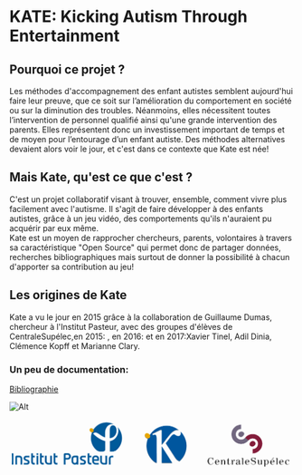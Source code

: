 # KATE: Kicking Autism Through Entertainment  
## Pourquoi ce projet ?
Les méthodes d'accompagnement des enfant autistes semblent aujourd'hui faire leur preuve, que ce soit sur l’amélioration du comportement en société ou sur la diminution des troubles. Néanmoins, elles nécessitent toutes l’intervention de personnel qualifié ainsi qu'une grande intervention des parents. Elles représentent donc un investissement important de temps et de moyen pour l’entourage d’un enfant autiste. Des méthodes alternatives devaient alors voir le jour, et c'est dans ce contexte que Kate est née!  
 

## Mais Kate, qu'est ce que c'est ?
C'est un projet collaboratif visant à trouver, ensemble, comment vivre plus facilement avec l'autisme. Il s'agit de faire développer à des enfants autistes, grâce à un jeu vidéo, des comportements qu'ils n'auraient pu acquérir par eux même.  
Kate est un moyen de rapprocher chercheurs, parents, volontaires à travers sa caractéristique "Open Source" qui permet donc de partager données, recherches bibliographiques mais surtout de donner la possibilité à chacun d'apporter sa contribution au jeu!   
  
## Les origines de Kate
Kate a vu le jour en 2015 grâce à la collaboration de Guillaume Dumas, chercheur à l'Institut Pasteur, avec des groupes d'élèves de CentraleSupélec,en 2015: , en 2016: et en 2017:Xavier Tinel, Adil Dinia, Clémence Kopff et Marianne Clary.  
### Un peu de documentation:
[Bibliographie](https://www.zotero.org/groups/421637/asd-hmi-ecp?token=3a5ed22dae55d2fdcedd89bca7ac778e "Title")

![Alt](https://avatars1.githubusercontent.com/u/33521954?s=200&v=4)  
![Alt](https://github.com/ClaryM/ClaryM.github.io/blob/master/Sans%20titre%202.png?raw=true)

  
  
